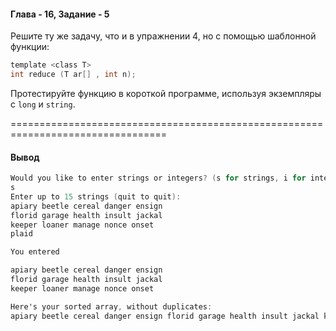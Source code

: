 #### Глава - 16, Задание - 5 ####

Решите ту же задачу, что и в упражнении 4, но с помощью шаблонной функции:

```objectivec
template <class T>
int reduce (T ar[] , int n);
```
 
Протестируйте функцию в короткой программе, используя экземпляры с ```long```
и ```string```.

=================================================================================
#### Вывод ####
```objectivec
Would you like to enter strings or integers? (s for strings, i for integers)
s
Enter up to 15 strings (quit to quit):
apiary beetle cereal danger ensign
florid garage health insult jackal
keeper loaner manage nonce onset
plaid

You entered 

apiary beetle cereal danger ensign 
florid garage health insult jackal 
keeper loaner manage nonce onset

Here's your sorted array, without duplicates:
apiary beetle cereal danger ensign florid garage health insult jackal keeper loaner manage nonce onset
```
